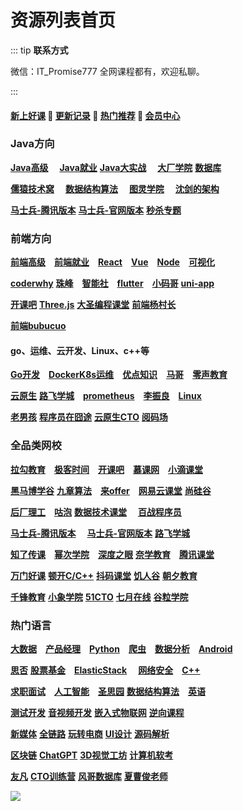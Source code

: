 # 资源列表首页

::: tip
**联系方式**

微信：IT_Promise777 全网课程都有，欢迎私聊。

:::

#### [**新上好课**](./list/xshk.md) 💖 [**更新记录**](./list/gxjl-2023.md) 💖 [**热门推荐**](./list/rmtj.md) 💖 [**会员中心**](./list/vip.md)

### **Java方向** <Badge type="warning" text="💯"/>

[**Java高级**](./list/JavaGJ.md)  [**Java就业**](./list/JavaJY.md)  [**Java大实战**](./list/JavaDSZ.md)  [**大厂学院**](./list/dcxy.md)  [**数据库**](./list/mySql.md)

[**儒猿技术窝**](./list/ryjsw.md)  [**数据结构算法**](./list/sjjgsf.md)  [**图灵学院**](./list/tuling.md)  [**沈剑的架构**](./list/sjjgs.md)

[**马士兵-腾讯版本**](./list/mashibing.md)  [**马士兵-官网版本**](./list/mashibingGW.md)  [**秒杀专题**](./list/mszt.md)

### **前端方向** <Badge type="warning" text="💯"/>

[**前端高级**](./list/qianduanGJ.md) [**前端就业**](./list/qianduanJY.md) [**React**](./list/React.md) [**Vue**](./list/Vue.md) [**Node**](./list/Node.md) [**可视化**](./list/ksh.md) 

[**coderwhy**](./list/coderwhy.md) [**珠峰**](./list/zhufeng.md) [**智能社**](./list/zns.md) [**flutter**](./list/flutter.md) [**小码哥**](./list/xiaomage.md) [**uni-app**](./list/uni-app.md) 

[**开课吧**](./list/kaikeba.md)  [**Three.js**](./list/three.js.md) [**大圣编程课堂**](./list/dasheng.md)  [**前端杨村长**](./list/yangcunzhang.md)

[**前端bubucuo**](./list/bubucuo.md)

#### **go、运维、云开发、Linux、c++等** <Badge type="warning" text="💯"/>

[**Go开发**](./list/Go.md) [**DockerK8s运维**](./list/DockerK8s.md) [**优点知识**](./list/youdian.md) [**马哥**](./list/mage.md) [**零声教育**](./list/lsjy.md) 

[**云原生**](./list/yunyuanssheng.md) [**路飞学城**](./list/lufei.md) [**prometheus**](./list/prometheus.md) [**李振良**](./list/lizhenlaing.md) [**Linux**](./list/Linux.md)

[**老男孩**](./list/laonanhai.md) [**程序员在囧途**](./list/cxyzjt.md) [**云原生CTO**](./list/yysCTO.md) [**阅码场**](https://shop.yomocode.com/) 

### **全品类网校** <Badge type="warning" text="💯"/>

[**拉勾教育**](./list/lagou.md) [**极客时间**](./list/jksj.md) [**开课吧**](./list/kaikeba.md) [**慕课网**](./list/imooc.md) [**小滴课堂**](./list/xdkt.md) 

[**黑马博学谷**](./list/hmbxg.md) [**九章算法**](./list/jiuzhang.md) [**来offer**](./list/Loffer.md) [**网易云课堂**](./list/wangyi.md) [**尚硅谷**](./list/shangguigu.md)

[**后厂理工**](./list/hclg.md) [**咕泡**](./list/gupao.md) [**数据技术课堂**](./list/sjjskt.md)  [**百战程序员**](./list/baizhan.md)

[**马士兵-腾讯版本**](./list/mashibing.md)   [**马士兵-官网版本**](./list/mashibingGW.md) [**路飞学城**](./list/lufei.md) 

[**知了传课**](./list/zhiliao.md) [**幂次学院**](./list/cmxy.md) [**深度之眼**](./list/sdzy.md) [**奈学教育**](./list/naixue.md) [**腾讯课堂**](./list/tengxun.md)

[**万门好课**](./list/wanmen.md) [**顿开C/C++**](./list/DKCC++.md)  [**抖码课堂**](./list/douma.md) [**饥人谷**](./list/jirengu.md)  [**朝夕教育**](./list/zhaoxi.md)

[**千锋教育**](./list/qfjy.md)  [**小象学院**](./list/xxketang.md) [**51CTO**](./list/51CTO.md) [**七月在线**](./list/qiyue.md) [**谷粒学院**](http://www.gulixueyuan.com/) 

### **热门语言** <Badge type="warning" text="💯"/>

[**大数据**](./list/bigData.md) [**产品经理**](./list/canpin.md) [**Python**](./list/Python.md) [**爬虫**](./list/pacong.md) [**数据分析**](./list/sjfx.md) [**Android**](./list/android.md) 

[**思否**](./list/sifou.md) [**股票基金**](./list/gupiao.md) [**ElasticStack**](./list/Elastic.md)  [**网络安全**](./list/wlaq.md) [**C++**](./list/C++.md)

[**求职面试**](./list/mianshi.md) [**人工智能**](./list/rgzn.md) [**圣思园**](./list/ssy.md) [**数据结构算法**](./list/sjjgsf.md) [**英语**](./list/english.md) 

[**测试开发**](./list/ceshi.md) [**音视频开发**](./list/yinshipng.md) [**嵌入式物联网**](./list/qianrushi.md) [**逆向课程**](./list/nixiang.md)

[**新媒体**](./list/newMedia.md) [**全链路**](./list/qll.md)  [**玩转电商**](./list/wzds.md)  [**UI设计**](./list/UI.md) [**源码解析**](./list/code.md)

[**区块链**](./list/qukuailian.md) [**ChatGPT**](./list/ChatGPT.md) [**3D视觉工坊**](./list/3D.md)  [**计算机软考**](./list/ruankao.md)

[**友凡**](./list/youfan.md) [**CTO训练营**](./list/CTOtrain.md) [**风哥数据库**](./list/fengge.md) [**夏曹俊老师**](./list/xiajuncao.md)

![](https://www.itpromise.cloud/cover.png)
